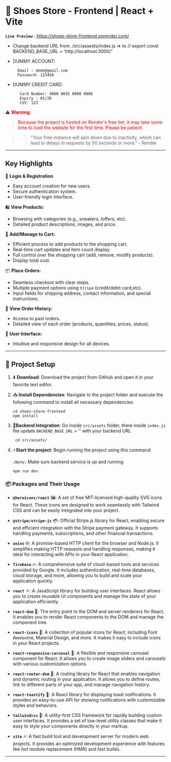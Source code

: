 # 📖 Shoes Store - Frontend | React + Vite

**`Live Preview`** : https://shoes-store-frontend.onrender.com/

- Change backend URL from ./src/assests/index.js => to // export const BACKEND_BASE_URL = 'http://localhost:3000/'

- DUMMY ACCOUNT:

        Email : demo@gmail.com
        Password: 123456

- DUMMY CREDIT CARD:

         Card Number: 4000 0035 6000 0008
         Expiry : 01/26
         CVV: 123

⚠️ **<font color=red>Warning:</font>**

> <font color=red>Because the project is hosted on Render's free tier, it may take some time to load the website for the first time. Please be patient.</font>

> > "Your free instance will spin down due to inactivity, which can lead to delays in requests by 50 seconds or more." - Render

---

## Key Highlights

🔑 **Login & Registration**

- Easy account creation for new users.
- Secure authentication system.
- User-friendly login interface.

🛍️ **View Products:**

- Browsing with categories (e.g., sneakers, loffers, etc).
- Detailed product descriptions, images, and price.

🛒 **Add/Manage to Cart:**

- Efficient process to add products to the shopping cart.
- Real-time cart updates and item count display.
- Full control over the shopping cart (add, remove, modify products).
- Display total cost.

📦 **Place Orders:**

- Seamless checkout with clear steps.
- Multiple payment options using `Stripe` (credit/debit card,etc).
- Input fields for shipping address, contact information, and special instructions.

📜 **View Order History:**

- Access to past orders.
- Detailed view of each order (products, quantities, prices, status).

🎨 **User Interface:**

- Intuitive and responsive design for all devices.

---

## 🥇 Project Setup

1. ⬇️ **Download**: Download the project from GitHub and open it in your favorite text editor.

2. 📥 **Install Dependencies**: Navigate to the project folder and execute the following command to install all necessary dependencies:

   ```
   cd shoes-store-frontend
   npm install
   ```

3. 🔌**Backend Integration**: Go inside `src/assets` folder, there inside `index.js` file update `BACKEND_BASE_URL` = '' with your backend URL

   ```
    cd src/assets/

   ```

4. ⚡**Start the project**: Begin running the project using this command:

   `⚠️Note:` Make sure backend service is up and running

   ```
   npm run dev
   ```

### 📦 Packages and Their Usage

- **`@heroicons/react`** 🖼️: A set of free MIT-licensed high-quality SVG icons for React. These icons are designed to work seamlessly with Tailwind CSS and can be easily integrated into your project.

- **`@stripe/stripe-js`** 💳: Official Stripe.js library for React, enabling secure and efficient integration with the Stripe payment gateway. It supports handling payments, subscriptions, and other financial transactions.

- **`axios`** 🌐: A promise-based HTTP client for the browser and Node.js. It simplifies making HTTP requests and handling responses, making it ideal for interacting with APIs in your React application.

- **`firebase`** 🔥: A comprehensive suite of cloud-based tools and services provided by Google. It includes authentication, real-time databases, cloud storage, and more, allowing you to build and scale your application quickly.

- **`react`** ⚛️: A JavaScript library for building user interfaces. React allows you to create reusable UI components and manage the state of your application efficiently.

- **`react-dom`** 🏡: The entry point to the DOM and server renderers for React. It enables you to render React components to the DOM and manage the component tree.

- **`react-icons`** 🎨: A collection of popular icons for React, including Font Awesome, Material Design, and more. It makes it easy to include icons in your React projects.

- **`react-responsive-carousel`** 🎠: A flexible and responsive carousel component for React. It allows you to create image sliders and carousels with various customization options.

- **`react-router-dom`** 🚏: A routing library for React that enables navigation and dynamic routing in your application. It allows you to define routes, link to different parts of your app, and manage navigation history.

- **`react-toastify`** 🍞: A React library for displaying toast notifications. It provides an easy-to-use API for showing notifications with customizable styles and behaviors.

- **`tailwindcss`** 💅: A utility-first CSS framework for rapidly building custom user interfaces. It provides a set of low-level utility classes that make it easy to style your components directly in your markup.

- **`vite`** ⚡: A fast build tool and development server for modern web projects. It provides an optimized development experience with features like hot module replacement (HMR) and fast builds.

---

